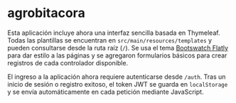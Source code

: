 # agrobitacora

Esta aplicación incluye ahora una interfaz sencilla basada en Thymeleaf.
Todas las plantillas se encuentran en `src/main/resources/templates` y
pueden consultarse desde la ruta raíz (`/`). Se usa el tema
[Bootswatch Flatly](https://bootswatch.com/flatly/) para dar estilo a las
páginas y se agregaron formularios básicos para crear registros de cada
controlador disponible.

El ingreso a la aplicación ahora requiere autenticarse desde `/auth`. Tras un
inicio de sesión o registro exitoso, el token JWT se guarda en `localStorage` y
se envía automáticamente en cada petición mediante JavaScript.

